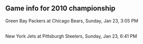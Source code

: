 ## Game info for 2010 championship
Green Bay Packers at Chicago Bears, Sunday, Jan 23, 3:05 PM

<br/>New York Jets at Pittsburgh Steelers, Sunday, Jan 23, 6:41 PM

